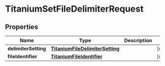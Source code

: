 

# TitaniumSetFileDelimiterRequest


## Properties

| Name | Type | Description | Notes |
|------------ | ------------- | ------------- | -------------|
|**delimiterSetting** | [**TitaniumFileDelimiterSetting**](TitaniumFileDelimiterSetting.md) |  |  [optional] |
|**fileIdentifier** | [**TitaniumFileIdentifier**](TitaniumFileIdentifier.md) |  |  [optional] |



